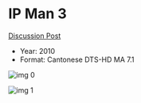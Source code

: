 # IP Man 3

[Discussion Post](https://www.avsforum.com/threads/bass-eq-for-filtered-movies.2995212/post-58479612)

* Year: 2010
* Format: Cantonese DTS-HD MA 7.1

![img 0](https://i.imgur.com/Gt6rAq7.jpg)

![img 1](https://i.imgur.com/kqERfHm.png)

